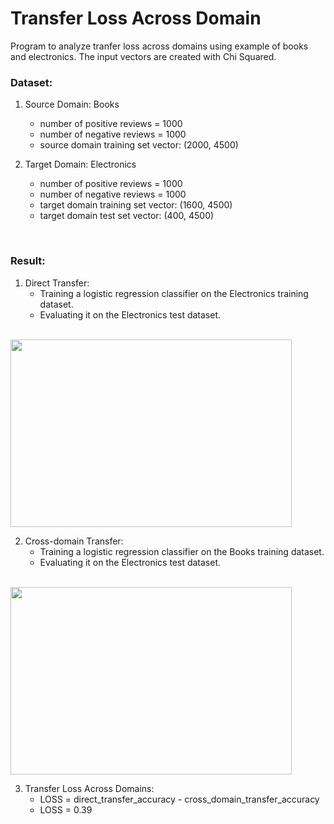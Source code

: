 # Transfer Loss Across Domain

Program to analyze tranfer loss across domains using example of books and electronics. The input vectors are created with Chi Squared.

### Dataset:
1. Source Domain: Books
   * number of positive reviews =  1000
   * number of negative reviews =  1000
   * source domain training set vector:  (2000, 4500)

2. Target Domain: Electronics
   * number of positive reviews =  1000
   * number of negative reviews =  1000
   * target domain training set vector:  (1600, 4500)
   * target domain test set vector:  (400, 4500)
<br />

### Result:
1. Direct Transfer:
   * Training a logistic regression classifier on the Electronics training dataset.
   * Evaluating it on the Electronics test dataset.
<br />
   <img src="https://github.com/chandnii7/TransferLossNLP/blob/main/Data/img1.jpg" height="300" width="450"/>
<br />

2. Cross-domain Transfer:
   * Training a logistic regression classifier on the Books training dataset. 
   * Evaluating it on the Electronics test dataset.
<br />
   <img src="https://github.com/chandnii7/TransferLossNLP/blob/main/Data/img2.jpg" height="300" width="450"/>
<br />

3. Transfer Loss Across Domains:
   * LOSS = direct_transfer_accuracy - cross_domain_transfer_accuracy
   * LOSS = 0.39
